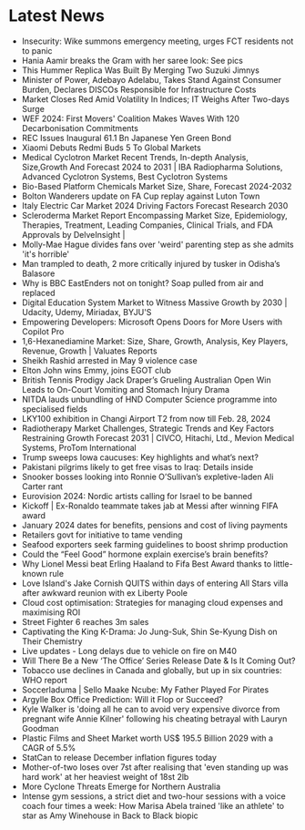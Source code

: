 # Latest News
-  Insecurity: Wike summons emergency meeting, urges FCT residents not to panic
-  Hania Aamir breaks the Gram with her saree look: See pics
-  This Hummer Replica Was Built By Merging Two Suzuki Jimnys
-  Minister of Power, Adebayo Adelabu, Takes Stand Against Consumer Burden, Declares DISCOs Responsible for Infrastructure Costs
-  Market Closes Red Amid Volatility In Indices; IT Weighs After Two-days Surge
-  WEF 2024: First Movers' Coalition Makes Waves With 120 Decarbonisation Commitments
-  REC Issues Inaugural 61.1 Bn Japanese Yen Green Bond
-  Xiaomi Debuts Redmi Buds 5 To Global Markets
-  Medical Cyclotron Market Recent Trends, In-depth Analysis, Size,Growth And Forecast 2024 to 2031 | IBA Radiopharma Solutions, Advanced Cyclotron Systems, Best Cyclotron Systems
-  Bio-Based Platform Chemicals Market Size, Share, Forecast 2024-2032
-  Bolton Wanderers update on FA Cup replay against Luton Town
-  Italy Electric Car Market 2024 Driving Factors Forecast Research 2030
-  Scleroderma Market Report Encompassing Market Size, Epidemiology, Therapies, Treatment, Leading Companies, Clinical Trials, and FDA Approvals by DelveInsight |
-  Molly-Mae Hague divides fans over 'weird' parenting step as she admits 'it's horrible'
-  Man trampled to death, 2 more critically injured by tusker in Odisha’s Balasore
-  Why is BBC EastEnders not on tonight? Soap pulled from air and replaced
-  Digital Education System Market to Witness Massive Growth by 2030 | Udacity, Udemy, Miriadax, BYJU'S
-  Empowering Developers: Microsoft Opens Doors for More Users with Copilot Pro
-  1,6-Hexanediamine Market: Size, Share, Growth, Analysis, Key Players, Revenue, Growth | Valuates Reports
-  Sheikh Rashid arrested in May 9 violence case
-  Elton John wins Emmy, joins EGOT club
-  British Tennis Prodigy Jack Draper’s Grueling Australian Open Win Leads to On-Court Vomiting and Stomach Injury Drama
-  NITDA lauds unbundling of HND Computer Science programme into specialised fields
-  LKY100 exhibition in Changi Airport T2 from now till Feb. 28, 2024
-  Radiotherapy Market Challenges, Strategic Trends and Key Factors Restraining Growth Forecast 2031 | CIVCO, Hitachi, Ltd., Mevion Medical Systems, ProTom International
-  Trump sweeps Iowa caucuses: Key highlights and what’s next?
-  Pakistani pilgrims likely to get free visas to Iraq: Details inside
-  Snooker bosses looking into Ronnie O’Sullivan’s expletive-laden Ali Carter rant
-  Eurovision 2024: Nordic artists calling for Israel to be banned
-  Kickoff | Ex-Ronaldo teammate takes jab at Messi after winning FIFA award
-  January 2024 dates for benefits, pensions and cost of living payments
-  Retailers govt for initiative to tame vending
-  Seafood exporters seek farming guidelines to boost shrimp production
-  Could the “Feel Good” hormone explain exercise’s brain benefits?
-  Why Lionel Messi beat Erling Haaland to Fifa Best Award thanks to little-known rule
-  Love Island's Jake Cornish QUITS within days of entering All Stars villa after awkward reunion with ex Liberty Poole
-  Cloud cost optimisation: Strategies for managing cloud expenses and maximising ROI
-  Street Fighter 6 reaches 3m sales
-  Captivating the King K-Drama: Jo Jung-Suk, Shin Se-Kyung Dish on Their Chemistry
-  Live updates - Long delays due to vehicle on fire on M40
-  Will There Be a New ‘The Office’ Series Release Date & Is It Coming Out?
-  Tobacco use declines in Canada and globally, but up in six countries: WHO report
-  Soccerladuma | Sello Maake Ncube: My Father Played For Pirates
-  Argylle Box Office Prediction: Will it Flop or Succeed?
-  Kyle Walker is 'doing all he can to avoid very expensive divorce from pregnant wife Annie Kilner' following his cheating betrayal with Lauryn Goodman
-  Plastic Films and Sheet Market worth US$ 195.5 Billion 2029 with a CAGR of 5.5%
-  StatCan to release December inflation figures today
-  Mother-of-two loses over 7st after realising that 'even standing up was hard work' at her heaviest weight of 18st 2lb
-  More Cyclone Threats Emerge for Northern Australia
-  Intense gym sessions, a strict diet and two-hour sessions with a voice coach four times a week: How Marisa Abela trained 'like an athlete' to star as Amy Winehouse in Back to Black biopic
